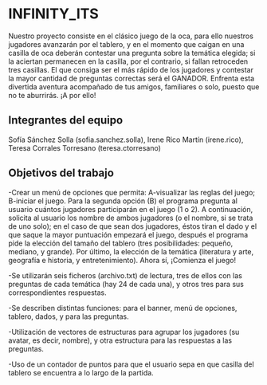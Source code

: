 # INFINITY_ITS

Nuestro proyecto consiste en el clásico juego de la oca, para ello nuestros jugadores avanzarán por el tablero, y en el momento que caigan en una casilla de oca deberán contestar una pregunta sobre la temática elegida; si la aciertan permanecen en la casilla, por el contrario, si fallan retroceden tres casillas. El que consiga ser el más rápido de los jugadores y contestar la mayor cantidad de preguntas correctas será el GANADOR. Enfrenta esta divertida aventura acompañado de tus amigos, familiares o solo, puesto que no te aburrirás. ¡A por ello!

## Integrantes del equipo

Sofía Sánchez Solla (sofia.sanchez.solla), Irene Rico Martín (irene.rico), Teresa Corrales Torresano (teresa.ctorresano)

## Objetivos del trabajo

-Crear un menú de opciones que permita: A-visualizar las reglas del juego; B-iniciar el juego. Para la segunda opción (B) el programa pregunta al usuario cuántos jugadores participarán en el juego (1 o 2). A continuación, solicita al usuario los nombre de ambos jugadores (o el nombre, si se trata de uno solo); en el caso de que sean dos jugadores, éstos tiran el dado y el que saque la mayor puntuación empezará el juego, después el programa pide la elección del tamaño del tablero (tres posibilidades: pequeño, mediano, y grande). Por último, la elección de la temática (literatura y arte, geografía e historia, y entretenimiento). Ahora sí, ¡Comienza el juego!


-Se utilizarán seis ficheros (archivo.txt) de lectura, tres de ellos con las preguntas de cada temática (hay 24 de cada una), y otros tres para sus correspondientes respuestas.


-Se describen distintas funciones: para el banner, menú de opciones, tablero, dados, y para las preguntas.


-Utilización de vectores de estructuras para agrupar los jugadores (su avatar, es decir, nombre), y otra estructura para las respuestas a las preguntas.


-Uso de un contador de puntos para que el usuario sepa en que casilla del tablero se encuentra a lo largo de la partida.

